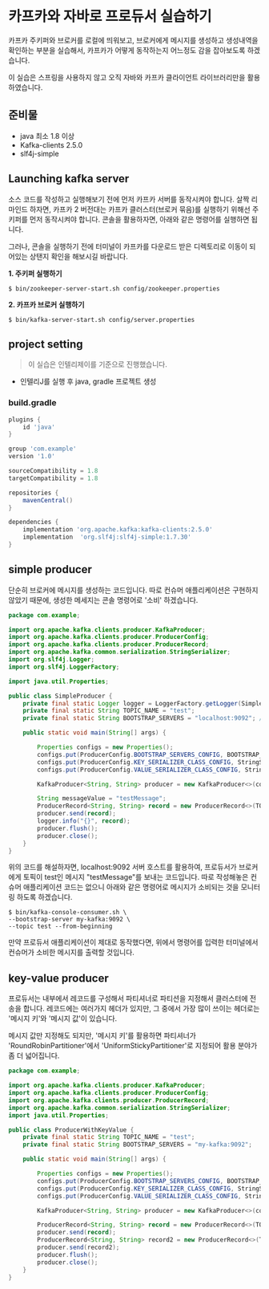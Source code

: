 # 카프카와 자바로 프로듀서 실습하기

카프카 주키퍼와 브로커를 로컬에 띄워보고, 브로커에게 메시지를 생성하고 생성내역을 확인하는 부분을 실습해서, 카프카가 어떻게 동작하는지 어느정도 감을 잡아보도록 하겠습니다.

이 실습은 스프링을 사용하지 않고 오직 자바와 카프카 클라이언트 라이브러리만을 활용하였습니다.

## 준비물

- java 최소 1.8 이상
- Kafka-clients 2.5.0
- slf4j-simple

## Launching kafka server

소스 코드를 작성하고 실행해보기 전에 먼저 카프카 서버를 동작시켜야 합니다. 살짝 리마인드 하자면, 카프카 2 버전대는 카프카 클러스터(브로커 묶음)를 실행하기 위해선 주키퍼를 먼저 동작시켜야 합니다. 콘솔을 활용하자면, 아래와 같은 명령어를 실행하면 됩니다.

그러나, 콘솔을 실행하기 전에 터미널이 카프카를 다운로드 받은 디렉토리로 이동이 되어있는 상탠지 확인을 해보시길 바랍니다.

**1. 주키퍼 실행하기**

```shell
$ bin/zookeeper-server-start.sh config/zookeeper.properties
```

**2. 카프카 브로커 실행하기**

```shell
$ bin/kafka-server-start.sh config/server.properties
```

## project setting

> 이 실습은 인텔리제이를 기준으로 진행했습니다.

- 인텔리J를 실행 후 java, gradle 프로젝트 생성

### build.gradle

```groovy
plugins {
    id 'java'
}

group 'com.example'
version '1.0'

sourceCompatibility = 1.8
targetCompatibility = 1.8

repositories {
    mavenCentral()
}

dependencies {
    implementation 'org.apache.kafka:kafka-clients:2.5.0'
    implementation  'org.slf4j:slf4j-simple:1.7.30'
}
```

## simple producer

단순히 브로커에 메시지를 생성하는 코드입니다. 따로 컨슈머 애플리케이션은 구현하지 않았기 때문에, 생성한 메세지는 콘솔 명령어로 '소비' 하겠습니다.

```java
package com.example;

import org.apache.kafka.clients.producer.KafkaProducer;
import org.apache.kafka.clients.producer.ProducerConfig;
import org.apache.kafka.clients.producer.ProducerRecord;
import org.apache.kafka.common.serialization.StringSerializer;
import org.slf4j.Logger;
import org.slf4j.LoggerFactory;

import java.util.Properties;

public class SimpleProducer {
    private final static Logger logger = LoggerFactory.getLogger(SimpleProducer.class);
    private final static String TOPIC_NAME = "test";
    private final static String BOOTSTRAP_SERVERS = "localhost:9092"; // hosts 파일을 확인하고 환경에 맞게 바꿔주세요.

    public static void main(String[] args) {

        Properties configs = new Properties();
        configs.put(ProducerConfig.BOOTSTRAP_SERVERS_CONFIG, BOOTSTRAP_SERVERS);
        configs.put(ProducerConfig.KEY_SERIALIZER_CLASS_CONFIG, StringSerializer.class.getName());
        configs.put(ProducerConfig.VALUE_SERIALIZER_CLASS_CONFIG, StringSerializer.class.getName());

        KafkaProducer<String, String> producer = new KafkaProducer<>(configs);

        String messageValue = "testMessage";
        ProducerRecord<String, String> record = new ProducerRecord<>(TOPIC_NAME, messageValue);
        producer.send(record);
        logger.info("{}", record);
        producer.flush();
        producer.close();
    }
}
```

위의 코드를 해설하자면, localhost:9092 서버 호스트를 활용하여, 프로듀서가 브로커에게 토픽이 test인 메시지 "testMessage"를 보내는 코드입니다. 따로 작성해놓은 컨슈머 애플리케이션 코드는 없으니 아래와 같은 명령어로  메시지가 소비되는 것을 모니터링 하도록 하겠습니다.

```shell
$ bin/kafka-console-consumer.sh \
--bootstrap-server my-kafka:9092 \  
--topic test --from-beginning

```

만약 프로듀서 애플리케이션이 제대로 동작했다면, 위에서 명령어를 입력한 터미널에서 컨슈머가 소비한 메시지를 출력할 것입니다.

## key-value producer

프로듀서는 내부에서 레코드를 구성해서 파티셔너로 파티션을 지정해서 클러스터에 전송을 합니다. 레코드에는 여러가지 헤더가 있지만, 그 중에서 가장 많이 쓰이는 헤더로는 '메시지 키'와 '메시지 값'이 있습니다.

메시지 값만 지정해도 되지만, '메시지 키'를 활용하면 파티셔너가 'RoundRobinPartitioner'에서 'UniformStickyPartitioner'로 지정되어 활용 분야가 좀 더 넓어집니다.

```java
package com.example;

import org.apache.kafka.clients.producer.KafkaProducer;
import org.apache.kafka.clients.producer.ProducerConfig;
import org.apache.kafka.clients.producer.ProducerRecord;
import org.apache.kafka.common.serialization.StringSerializer;
import java.util.Properties;

public class ProducerWithKeyValue {
    private final static String TOPIC_NAME = "test";
    private final static String BOOTSTRAP_SERVERS = "my-kafka:9092";

    public static void main(String[] args) {

        Properties configs = new Properties();
        configs.put(ProducerConfig.BOOTSTRAP_SERVERS_CONFIG, BOOTSTRAP_SERVERS);
        configs.put(ProducerConfig.KEY_SERIALIZER_CLASS_CONFIG, StringSerializer.class.getName());
        configs.put(ProducerConfig.VALUE_SERIALIZER_CLASS_CONFIG, StringSerializer.class.getName());

        KafkaProducer<String, String> producer = new KafkaProducer<>(configs);

        ProducerRecord<String, String> record = new ProducerRecord<>(TOPIC_NAME, "Pangyo", "Pangyo");
        producer.send(record);
        ProducerRecord<String, String> record2 = new ProducerRecord<>(TOPIC_NAME, "Busan", "Busan");
        producer.send(record2);
        producer.flush();
        producer.close();
    }
}
```
